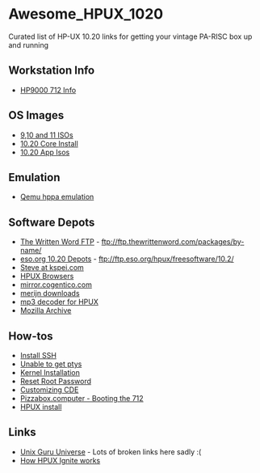 # Awesome_HPUX_1020
Curated list of HP-UX 10.20 links for getting your vintage PA-RISC box up and running

## Workstation Info
- [HP9000 712 Info](https://www.openpa.net/systems/hp-9000_712.html)

## OS Images
- [9,10 and 11 ISOs](https://gopherproxy.meulie.net/xepb.org/1/unix/hpux/)
- [10.20 Core Install](https://archive.org/details/HPUX10.20InstallCoreOSForHP9000Series700December1999B378210456)
- [10.20 App Isos](https://archive.org/details/HPUX10.20ApplicationSoftwareForHP9000Series700December2001Disc3B378210521)

## Emulation
- [Qemu hppa emulation](https://astr0baby.wordpress.com/2019/04/28/running-hp-ux-11-11-on-qemu-system-hppa/)

## Software Depots
- [The Written Word FTP](ftp://ftp.thewrittenword.com/packages/by-name/) - ftp://ftp.thewrittenword.com/packages/by-name/
- [eso.org 10.20 Depots](ftp://ftp.eso.org/hpux/freesoftware/10.2/) - ftp://ftp.eso.org/hpux/freesoftware/10.2/
- [Steve at kspei.com](http://ftp.kspei.com/pub/steve/hp/10.20/)
- [HPUX Browsers](https://browsers.evolt.org/?ie/hpux)
- [mirror.cogentico.com](http://mirror.cogentco.com/pub/hpux/)
- [merijn downloads](https://www.hpux.ws/merijn/downloads.html)
- [mp3 decoder for HPUX](http://www.ccas.ru/brychkov/downloads.html)
- [Mozilla Archive](http://home.mcom.com/archives/)

## How-tos 
- [Install SSH](https://community.hpe.com/t5/System-Administration/Installing-SSH-OpenSSH-on-HP-UX-11-00-and-10-20/td-p/4350915#.XQfuErxKhjF)
- [Unable to get ptys](https://community.hpe.com/t5/System-Administration/Unable-to-get-pty/td-p/2585319#.XQfuYLxKhjF)
- [Kernel Installation](https://billsden.org/dsi/admin/hp/install.htm#hpkernel)
- [Reset Root Password](http://wiki-ux.info/wiki/How_to_reset_the_root_password)
- [Customizing CDE](https://flylib.com/books/en/4.313.1.130/1/)
- [Pizzabox.computer - Booting the 712](https://blog.pizzabox.computer/posts/booting-the-hp712/)
- [HPUX install](https://billsden.org/dsi/admin/hp/install.htm#hposinstall)

## Links
- [Unix Guru Universe](http://www.ugu.com/sui/ugu/show?I=hpux.ftp&F=1111111111&G=Y) - Lots of broken links here sadly :(
- [How HPUX Ignite works](https://docstore.mik.ua/manuals/hp-ux/en/5992-5309/ch01s05.html)
